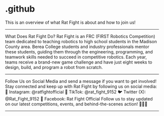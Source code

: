 # .github
This is an overview of what Rat Fight is about and how to join us! 
________________________________________________________

What Does Rat Fight Do?
Rat Fight is an FRC (FIRST Robotics Competition) team dedicated to teaching robotics to high school students in the Madison County area. Berea College students and industry professionals mentor these students, guiding them through the engineering, programming, and teamwork skills needed to succeed in competitive robotics.
Each year, teams receive a brand-new game challenge and have just eight weeks to design, build, and program a robot from scratch. 
________________________________________________________

Follow Us on Social Media and send a message if you want to get involved!
Stay connected and keep up with Rat Fight by following us on social media:
📸 Instagram: @ratfightofficial
🎵 TikTok: @rat_fight_9152
🐦 Twitter (X): @Rat_Fight_9152
📘 Facebook: Rat Fight Official
Follow us to stay updated on our latest competitions, events, and behind-the-scenes action! 🚀🤖🔥
_________________________________________________________
